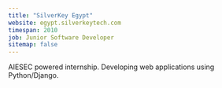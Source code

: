 ```yaml
---
title: "SilverKey Egypt"
website: egypt.silverkeytech.com
timespan: 2010
job: Junior Software Developer
sitemap: false
---
```


AIESEC powered internship. Developing web applications using Python/Django.
